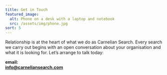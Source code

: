 ```yaml
---
title: Get in Touch
featured_image:
  alt: Phone on a desk with a laptop and notebook
  src: /assets/img/phone.jpg
sort: 5
---
```

Relationship is at the heart of what we do as Carnelian Search. Every search we carry out begins with an open conversation about your organisation and what it is looking for. Let’s arrange to talk today:

**email:**\
**[info@carneliansearch.com](mailto:information@carneliansearch.com)**[](<i﻿nfo@carneliansearch.com>)
